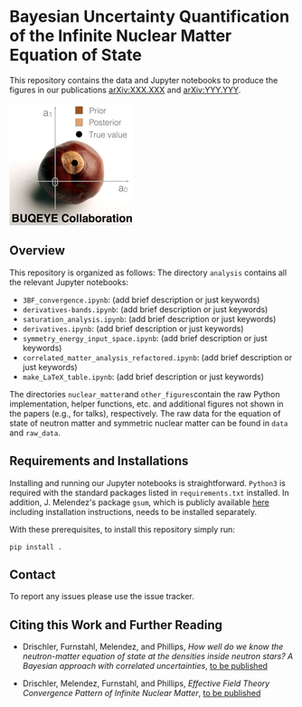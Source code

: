 # Bayesian Uncertainty Quantification of the Infinite Nuclear Matter Equation of State

This repository contains the data and Jupyter notebooks to produce the figures
in our publications [arXiv:XXX.XXX][shortPaper] and [arXiv:YYY.YYY][longPaper].

![logo of the BUQEYE collaboration](./logos/buqeye_logo_web.png)


## Overview

This repository is organized as follows: The directory `analysis` contains
all the relevant Jupyter notebooks:
* `3BF_convergence.ipynb`: (add brief description or just keywords)
* `derivatives-bands.ipynb`: (add brief description or just keywords)
* `saturation_analysis.ipynb`: (add brief description or just keywords)
* `derivatives.ipynb`: (add brief description or just keywords)
* `symmetry_energy_input_space.ipynb`: (add brief description or just keywords)
* `correlated_matter_analysis_refactored.ipynb`: (add brief description or just keywords)
* `make_LaTeX_table.ipynb`: (add brief description or just keywords)


The directories `nuclear_matter`and `other_figures`contain the raw Python
implementation, helper functions, etc. and additional figures not shown in the
papers (e.g., for talks), respectively. The raw data for the equation of state of
neutron matter and symmetric nuclear matter can be found in `data` and
`raw_data`.


## Requirements and Installations

Installing and running our Jupyter notebooks is straightforward. `Python3` is
required with the standard packages listed in `requirements.txt` installed. In
addition, J. Melendez's package `gsum`, which is publicly available [here](gsum)
including installation instructions, needs to be installed separately.

With these prerequisites, to install this repository simply run:

```shell
pip install .
```

##



## Contact

To report any issues please use the issue tracker.


## Citing this Work and Further Reading

* Drischler, Furnstahl, Melendez, and Phillips, _How well do we know the neutron-matter equation of state at the densities
inside neutron stars? A Bayesian approach with correlated uncertainties_, [to be published][shortPaper]

* Drischler, Melendez, Furnstahl, and Phillips, _Effective
Field Theory Convergence Pattern of Infinite Nuclear Matter_, [to be published][longPaper]



[buqeye]:https://buqeye.github.io/ "to the website of the BUQEYE collaboration"
[gsum]:https://github.com/buqeye/gsum "to the gsum's github repository"
[shortPaper]: https://buqeye.github.io/
[longPaper]: https://buqeye.github.io/

